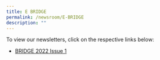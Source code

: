 ```yaml
---
title: E BRIDGE
permalink: /newsroom/E-BRIDGE
description: ""
---
```

To view our newsletters, click on the respective links below:


* [BRIDGE 2022 Issue 1](https://go.gov.sg/bridge2022-1)